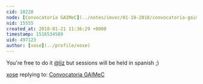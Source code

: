 ```yaml
---
cid: 18228
node: [Convocatoria GAIMeC](../notes/imvec/01-19-2018/convocatoria-gaimec)
nid: 15555
created_at: 2018-01-21 11:36:29 +0000
timestamp: 1516534589
uid: 497123
author: [xose](../profile/xose)
---
```


You're free to do it [@liz](/profile/liz) but sessions will be held in spanish ;)

[xose](../profile/xose) replying to: [Convocatoria GAIMeC](../notes/imvec/01-19-2018/convocatoria-gaimec)

